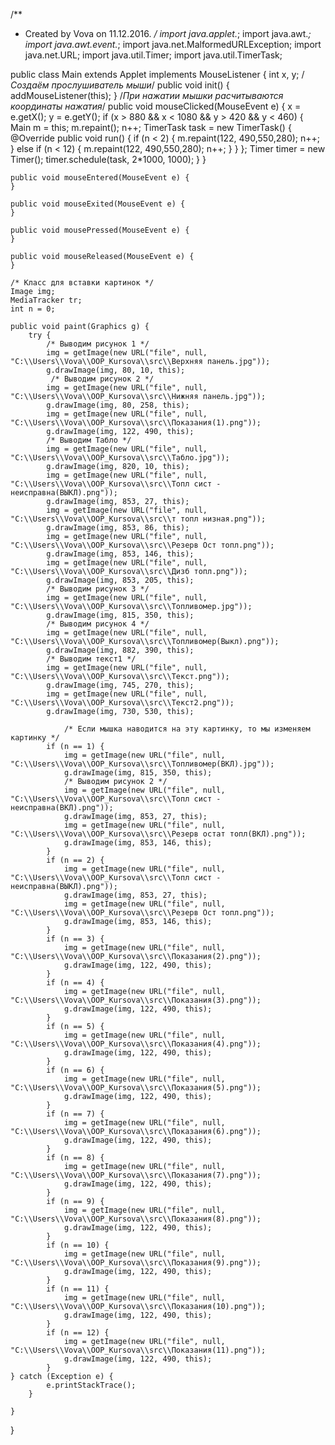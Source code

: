  /**
 * Created by Vova on 11.12.2016.
 */
import java.applet.*;
import java.awt.*;
import java.awt.event.*;
import java.net.MalformedURLException;
import java.net.URL;
import java.util.Timer;
import java.util.TimerTask;

public class Main extends Applet implements MouseListener {
    int x, y;
    /*Создаём прослушиватель мыши*/
    public void init() {
        addMouseListener(this);
    }
    /*При нажатии мышки расчитываются координаты нажатия*/
    public void mouseClicked(MouseEvent e) {
        x = e.getX();
        y = e.getY();
        if (x > 880 && x < 1080 && y > 420 && y < 460) {
            Main m = this;
            m.repaint();
            n++;
            TimerTask task = new TimerTask() {
                @Override
                public void run() {
                    if (n < 2)
                    {
                        m.repaint(122, 490,550,280);
                        n++;
                    }
                    else if (n < 12)
                    {
                        m.repaint(122, 490,550,280);
                        n++;
                    }
                }
            };
            Timer timer = new Timer();
            timer.schedule(task, 2*1000, 1000);
        }
    }

    public void mouseEntered(MouseEvent e) {
    }

    public void mouseExited(MouseEvent e) {
    }

    public void mousePressed(MouseEvent e) {
    }

    public void mouseReleased(MouseEvent e) {
    }

    /* Класс для вставки картинок */
    Image img;
    MediaTracker tr;
    int n = 0;

    public void paint(Graphics g) {
        try {
		    /* Выводим рисунок 1 */
            img = getImage(new URL("file", null, "C:\\Users\\Vova\\OOP_Kursova\\src\\Верхняя панель.jpg"));
            g.drawImage(img, 80, 10, this);
             /* Выводим рисунок 2 */
            img = getImage(new URL("file", null, "C:\\Users\\Vova\\OOP_Kursova\\src\\Нижняя панель.jpg"));
            g.drawImage(img, 80, 258, this);
            img = getImage(new URL("file", null, "C:\\Users\\Vova\\OOP_Kursova\\src\\Показания(1).png"));
            g.drawImage(img, 122, 490, this);
		    /* Выводим Табло */
            img = getImage(new URL("file", null, "C:\\Users\\Vova\\OOP_Kursova\\src\\Табло.jpg"));
            g.drawImage(img, 820, 10, this);
            img = getImage(new URL("file", null, "C:\\Users\\Vova\\OOP_Kursova\\src\\Топл сист - неисправна(ВЫКЛ).png"));
            g.drawImage(img, 853, 27, this);
            img = getImage(new URL("file", null, "C:\\Users\\Vova\\OOP_Kursova\\src\\т топл низная.png"));
            g.drawImage(img, 853, 86, this);
            img = getImage(new URL("file", null, "C:\\Users\\Vova\\OOP_Kursova\\src\\Резерв Ост топл.png"));
            g.drawImage(img, 853, 146, this);
            img = getImage(new URL("file", null, "C:\\Users\\Vova\\OOP_Kursova\\src\\Дизб топл.png"));
            g.drawImage(img, 853, 205, this);
            /* Выводим рисунок 3 */
            img = getImage(new URL("file", null, "C:\\Users\\Vova\\OOP_Kursova\\src\\Топливомер.jpg"));
            g.drawImage(img, 815, 350, this);
            /* Выводим рисунок 4 */
            img = getImage(new URL("file", null, "C:\\Users\\Vova\\OOP_Kursova\\src\\Топливомер(Выкл).png"));
            g.drawImage(img, 882, 390, this);
            /* Выводим текст1 */
            img = getImage(new URL("file", null, "C:\\Users\\Vova\\OOP_Kursova\\src\\Текст.png"));
            g.drawImage(img, 745, 270, this);
            img = getImage(new URL("file", null, "C:\\Users\\Vova\\OOP_Kursova\\src\\Текст2.png"));
            g.drawImage(img, 730, 530, this);

                /* Если мышка наводится на эту картинку, то мы изменяем картинку */
            if (n == 1) {
                img = getImage(new URL("file", null, "C:\\Users\\Vova\\OOP_Kursova\\src\\Топливомер(ВКЛ).jpg"));
                g.drawImage(img, 815, 350, this);
                /* Выводим рисунок 2 */
                img = getImage(new URL("file", null, "C:\\Users\\Vova\\OOP_Kursova\\src\\Топл сист - неисправна(ВКЛ).png"));
                g.drawImage(img, 853, 27, this);
                img = getImage(new URL("file", null, "C:\\Users\\Vova\\OOP_Kursova\\src\\Резерв остат топл(ВКЛ).png"));
                g.drawImage(img, 853, 146, this);
            }
            if (n == 2) {
                img = getImage(new URL("file", null, "C:\\Users\\Vova\\OOP_Kursova\\src\\Топл сист - неисправна(ВЫКЛ).png"));
                g.drawImage(img, 853, 27, this);
                img = getImage(new URL("file", null, "C:\\Users\\Vova\\OOP_Kursova\\src\\Резерв Ост топл.png"));
                g.drawImage(img, 853, 146, this);
            }
            if (n == 3) {
                img = getImage(new URL("file", null, "C:\\Users\\Vova\\OOP_Kursova\\src\\Показания(2).png"));
                g.drawImage(img, 122, 490, this);
            }
            if (n == 4) {
                img = getImage(new URL("file", null, "C:\\Users\\Vova\\OOP_Kursova\\src\\Показания(3).png"));
                g.drawImage(img, 122, 490, this);
            }
            if (n == 5) {
                img = getImage(new URL("file", null, "C:\\Users\\Vova\\OOP_Kursova\\src\\Показания(4).png"));
                g.drawImage(img, 122, 490, this);
            }
            if (n == 6) {
                img = getImage(new URL("file", null, "C:\\Users\\Vova\\OOP_Kursova\\src\\Показания(5).png"));
                g.drawImage(img, 122, 490, this);
            }
            if (n == 7) {
                img = getImage(new URL("file", null, "C:\\Users\\Vova\\OOP_Kursova\\src\\Показания(6).png"));
                g.drawImage(img, 122, 490, this);
            }
            if (n == 8) {
                img = getImage(new URL("file", null, "C:\\Users\\Vova\\OOP_Kursova\\src\\Показания(7).png"));
                g.drawImage(img, 122, 490, this);
            }
            if (n == 9) {
                img = getImage(new URL("file", null, "C:\\Users\\Vova\\OOP_Kursova\\src\\Показания(8).png"));
                g.drawImage(img, 122, 490, this);
            }
            if (n == 10) {
                img = getImage(new URL("file", null, "C:\\Users\\Vova\\OOP_Kursova\\src\\Показания(9).png"));
                g.drawImage(img, 122, 490, this);
            }
            if (n == 11) {
                img = getImage(new URL("file", null, "C:\\Users\\Vova\\OOP_Kursova\\src\\Показания(10).png"));
                g.drawImage(img, 122, 490, this);
            }
            if (n == 12) {
                img = getImage(new URL("file", null, "C:\\Users\\Vova\\OOP_Kursova\\src\\Показания(11).png"));
                g.drawImage(img, 122, 490, this);
            }
    } catch (Exception e) {
            e.printStackTrace();
        }

    }
}
